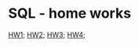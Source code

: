# SQL  - home works
[HW1](https://viktarprof.github.io/TelRanSQL/HW(10%20бизнес-процессов)/10%20business%20idea.pages);
[HW2](https://viktarprof.github.io/TelRanSQL/HW2/task14-15.txt);
[HW3](https://viktarprof.github.io/TelRanSQL/HW3/решения.txt);
[HW4](https://viktarprof.github.io/TelRanSQL/HW3/решения.txt);